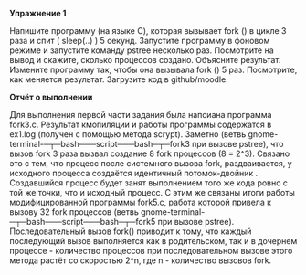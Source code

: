 
**Упражнение 1**

Напишите программу (на языке C), которая вызывает fork () в цикле 3 раза и спит ( sleep(..) ) 5 секунд. Запустите программу в фоновом режиме и запустите команду pstree несколько раз. Посмотрите на вывод и скажите, сколько процессов создано. Объясните результат. Измените программу так, чтобы она вызывала fork () 5 раз. Посмотрите, как меняется результат. Загрузите код в github/moodle.



**Отчёт о выполнении**

Для выполнения первой части задания была напсиана программа   fork3.c. Результат кмопиляции и работы программы содержатся в ex1.log (получен с помощью метода scrypt). Заметно (ветвь gnome-terminal-─┬─bash───script───bash─┬─fork3 при вызове pstree), что вызов fork 3 раза вызвал создание 8 fork процессов (8 = 2^3). Связано это с тем, что процесс после системного вызова fork, раздваивается, у исходного процесса создаётся идентичный потомок-двойник . Создавшийся процесс будет занят выполнением того же кода ровно с той же точки, что и исходный процесс. С этим же связаны итоги работы модифицированной программы fork5.c, работа которой привела к вызову 32  fork  процессов (ветвь gnome-terminal-─┬─bash───script───bash─┬─fork5 при вызове pstree). Последовательный вызов fork() приводит к тому, что каждый последующий вызов выполняется как в родительском, так и в дочернем процессе - количество процессов при последовательном вызове этого метода растёт со скоростью 2^n, где n - количество вызовов  fork.
